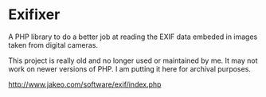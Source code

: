 Exifixer
========

A PHP library to do a better job at reading the EXIF data embeded in images taken from digital cameras.

This project is really old and no longer used or maintained by me.  It may not work on newer versions of PHP. I am putting it here for archival purposes.

http://www.jakeo.com/software/exif/index.php